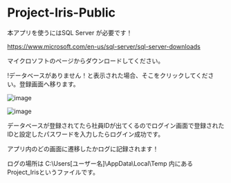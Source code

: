 # Project-Iris-Public
本アプリを使うにはSQL Server が必要です！

https://www.microsoft.com/en-us/sql-server/sql-server-downloads 

マイクロソフトのページからダウンロードしてください。

!データベースがありません！と表示された場合、そこをクリックしてください。登録画面へ移ります。

![image](https://github.com/WhereIsMyPenguin/Project-Iris-Public/assets/86001892/8e861c1b-57a8-4ccc-bf44-772c11920da9)


![image](https://github.com/WhereIsMyPenguin/Project-Iris-Public/assets/86001892/960fea82-5602-4e20-a850-acc8320ce753)


データベースが登録されてたら社員IDが出てくるのでログイン画面で登録されたIDと設定したパスワードを入力したらログイン成功です。


アプリ内のどの画面に遷移したかログに記録されます！

ログの場所は C:\Users\[ユーザー名]\AppData\Local\Temp 内にある Project_Irisというファイルです。
